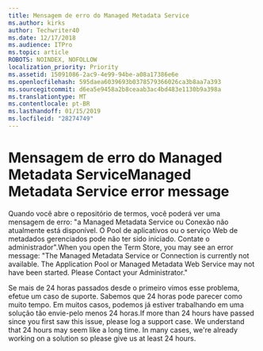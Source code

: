 ```yaml
---
title: Mensagem de erro do Managed Metadata Service
ms.author: kirks
author: Techwriter40
ms.date: 12/17/2018
ms.audience: ITPro
ms.topic: article
ROBOTS: NOINDEX, NOFOLLOW
localization_priority: Priority
ms.assetid: 15091086-2ac9-4e99-94be-a08a17386e6e
ms.openlocfilehash: 595daea6039693b0378579366026ca3b8aa7a393
ms.sourcegitcommit: d6ea5e9458a2b8ceaab3ac4bd483e1130b9a398a
ms.translationtype: MT
ms.contentlocale: pt-BR
ms.lasthandoff: 01/15/2019
ms.locfileid: "28274749"
---
```

# <a name="managed-metadata-service-error-message"></a><span data-ttu-id="2059d-102">Mensagem de erro do Managed Metadata Service</span><span class="sxs-lookup"><span data-stu-id="2059d-102">Managed Metadata Service error message</span></span>

<span data-ttu-id="2059d-p101">Quando você abre o repositório de termos, você poderá ver uma mensagem de erro: "a Managed Metadata Service ou Conexão não atualmente está disponível. O Pool de aplicativos ou o serviço Web de metadados gerenciados pode não ter sido iniciado. Contate o administrador".</span><span class="sxs-lookup"><span data-stu-id="2059d-p101">When you open the Term Store, you may see an error message: "The Managed Metadata Service or Connection is currently not available. The Application Pool or Managed Metadata Web Service may not have been started. Please Contact your Administrator."</span></span>
  
<span data-ttu-id="2059d-p102">Se mais de 24 horas passados desde o primeiro vimos esse problema, efetue um caso de suporte. Sabemos que 24 horas pode parecer como muito tempo. Em muitos casos, podemos já estiver trabalhando em uma solução tão envie-pelo menos 24 horas.</span><span class="sxs-lookup"><span data-stu-id="2059d-p102">If more than 24 hours have passed since you first saw this issue, please log a support case. We understand that 24 hours may seem like a long time. In many cases, we're already working on a solution so please give us at least 24 hours.</span></span>
  

